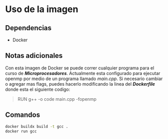 # Uso de la imagen

## Dependencias
- Docker

## Notas adicionales
Con esta imagen de Docker se puede correr cualquier programa para el curso de ___Microprocesadores___. Actualmente esta configurado para ejecutar openmp por medio de un programa llamado *main.cpp*. Si necesario cambiar o agregar mas flags, puedes hacerlo modificando la linea del ___Dockerfile___ donde esta el siguiente codigo:

> RUN g++ -o code main.cpp -fopenmp

## Comandos
```sh
docker buildx build -t gcc .
docker run gcc



